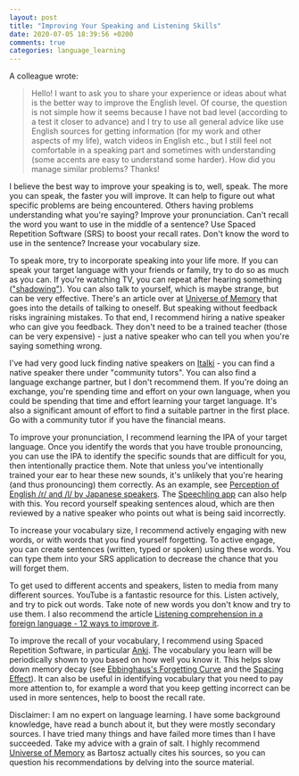 ```yaml
---
layout: post
title: "Improving Your Speaking and Listening Skills"
date: 2020-07-05 18:39:56 +0200
comments: true
categories: language_learning
---
```


A colleague wrote:

> Hello! I want to ask you to share your experience or ideas about what is the better way to improve the English level. Of course, the question is not simple how it seems because I have not bad level (according to a test it closer to advance) and I try to use all general advice like use English sources for getting information (for my work and other aspects of my life), watch videos in English etc., but I still feel not comfortable in a speaking part and sometimes with understanding (some accents are easy to understand some harder). How did you manage similar problems?  Thanks!

I believe the best way to improve your speaking is to, well, speak. The more you can speak, the faster you will improve. It can help to figure out what specific problems are being encountered. Others having problems understanding what you're saying? Improve your pronunciation. Can't recall the word you want to use in the middle of a sentence? Use Spaced Repetition Software (SRS) to boost your recall rates. Don't know the word to use in the sentence? Increase your vocabulary size.

To speak more, try to incorporate speaking into your life more. If you can speak your target language with your friends or family, try to do so as much as you can. If you're watching TV, you can repeat after hearing something (["shadowing"](https://howtogetfluent.com/shadowing-for-language-learning/)). You can also talk to yourself, which is maybe strange, but can be very effective. There's an article over at [Universe of Memory](https://universeofmemory.com/benefits-of-talking-to-yourself/) that goes into the details of talking to oneself. But speaking without feedback risks ingraining mistakes. To that end, I recommend hiring a native speaker who can give you feedback. They don't need to be a trained teacher (those can be very expensive) - just a native speaker who can tell you when you're saying something wrong.

I've had very good luck finding native speakers on [Italki](https://www.italki.com/) - you can find a native speaker there under "community tutors". You can also find a language exchange partner, but I don't recommend them. If you're doing an exchange, you're spending time and effort on your own language, when you could be spending that time and effort learning your target language. It's also a significant amount of effort to find a suitable partner in the first place. Go with a community tutor if you have the financial means.

To improve your pronunciation, I recommend learning the IPA of your target language. Once you identify the words that you have trouble pronouncing, you can use the IPA to identify the specific sounds that are difficult for you, then intentionally practice them. Note that unless you've intentionally trained your ear to hear these new sounds, it's unlikely that you're hearing (and thus pronouncing) them correctly. As an example, see [Perception of English /r/ and /l/ by Japanese speakers](https://en.wikipedia.org/wiki/Perception_of_English_/r/_and_/l/_by_Japanese_speakers). The [Speechling app](https://speechling.com) can also help with this. You record yourself speaking sentences aloud, which are then reviewed by a native speaker who points out what is being said incorrectly.

To increase your vocabulary size, I recommend actively engaging with new words, or with words that you find yourself forgetting. To active engage, you can create sentences (written, typed or spoken) using these words. You can type them into your SRS application to decrease the chance that you will forget them.

To get used to different accents and speakers, listen to media from many different sources. YouTube is a fantastic resource for this. Listen actively, and try to pick out words. Take note of new words you don't know and try to use them. I also recommend the article [Listening comprehension in a foreign language - 12 ways to improve it](https://universeofmemory.com/listening-comprehension-in-a-foreign-language/).

To improve the recall of your vocabulary, I recommend using Spaced Repetition Software, in particular [Anki](https://apps.ankiweb.net/). The vocabulary you learn will be periodically shown to you based on how well you know it. This helps slow down memory decay (see [Ebbinghaus's Forgetting Curve](https://en.wikipedia.org/wiki/Forgetting_curve) and the [Spacing Effect](https://en.wikipedia.org/wiki/Spacing_effect)). It can also be useful in identifying vocabulary that you need to pay more attention to, for example a word that you keep getting incorrect can be used in more sentences, help to boost the recall rate.

Disclaimer: I am no expert on language learning. I have some background knowledge, have read a bunch about it, but they were mostly secondary sources. I have tried many things and have failed more times than I have succeeded. Take my advice with a grain of salt. I highly recommend [Universe of Memory](https://universeofmemory.com/) as Bartosz actually cites his sources, so you can question his recommendations by delving into the source material.
